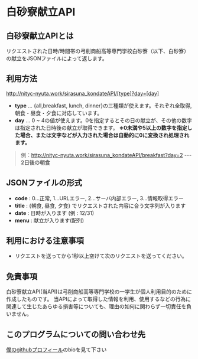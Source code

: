 # 白砂寮献立API
## 白砂寮献立APIとは
リクエストされた日時/時間帯の弓削商船高等専門学校白砂寮（以下、白砂寮）の献立をJSONファイルによって返します。  

## 利用方法
http://nityc-nyuta.work/sirasuna_kondateAPI/[type]?day=[day]

- **type** ... {all,breakfast, lunch, dinner}の三種類が使えます。それぞれ全取得,朝食・昼食・夕食に対応しています。
- **day**  ... 0 ~ 4の値が使えます。0を指定するとその日の献立が、その他の数字は指定された日時後の献立が取得できます。 **※0未満や5以上の数字を指定した場合、または文字などが入力された場合は自動的に0に変換され処理されます。**  
>例：http://nityc-nyuta.work/sirasuna_kondateAPI/breakfast?day=2 --- **2日後の朝食**

## JSONファイルの形式
- **code** : 0...正常, 1...URLエラー, 2...サーバ内部エラー, 3...情報取得エラー
- **title** : {朝食, 昼食, 夕食} でリクエストされた内容に合う文字列が入ります
- **date** : 日時が入ります (例 : 12/31)
- **menu** : 献立が入ります(配列)

## 利用における注意事項
- リクエストを送ってから1秒以上空けて次のリクエストを送ってください。

## 免責事項
白砂寮献立API(当API)は弓削商船高等専門学校の一学生が個人利用目的のために作成したものです。
当APIによって取得した情報を利用、使用するなどの行為に関連して生じたあらゆる損害等についても、理由の如何に関わらず一切責任を負いません。　　

## このプログラムについての問い合わせ先
[僕のgithubプロフィール](https://github.com/Yuta1004)のbioを見て下さい
